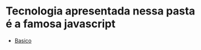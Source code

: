 # Tecnologia apresentada nessa pasta é a famosa javascript
<ul>
    <li><a href="https://github.com/joaovtk/proz-course-frontend/tree/main/basico/js">Basico</li>
</ul>